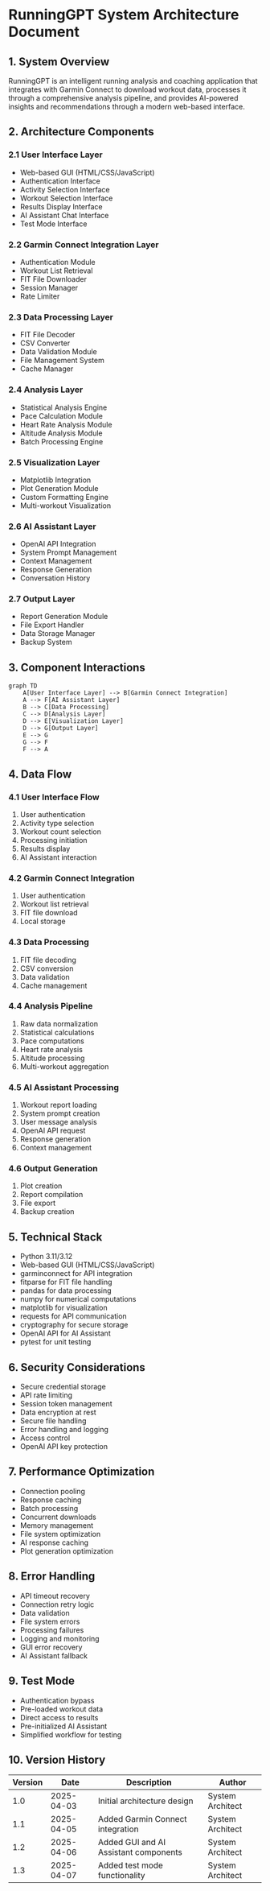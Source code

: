 # RunningGPT System Architecture Document

## 1. System Overview
RunningGPT is an intelligent running analysis and coaching application that integrates with Garmin Connect to download workout data, processes it through a comprehensive analysis pipeline, and provides AI-powered insights and recommendations through a modern web-based interface.

## 2. Architecture Components

### 2.1 User Interface Layer
- Web-based GUI (HTML/CSS/JavaScript)
- Authentication Interface
- Activity Selection Interface
- Workout Selection Interface
- Results Display Interface
- AI Assistant Chat Interface
- Test Mode Interface

### 2.2 Garmin Connect Integration Layer
- Authentication Module
- Workout List Retrieval
- FIT File Downloader
- Session Manager
- Rate Limiter

### 2.3 Data Processing Layer
- FIT File Decoder
- CSV Converter
- Data Validation Module
- File Management System
- Cache Manager

### 2.4 Analysis Layer
- Statistical Analysis Engine
- Pace Calculation Module
- Heart Rate Analysis Module
- Altitude Analysis Module
- Batch Processing Engine

### 2.5 Visualization Layer
- Matplotlib Integration
- Plot Generation Module
- Custom Formatting Engine
- Multi-workout Visualization

### 2.6 AI Assistant Layer
- OpenAI API Integration
- System Prompt Management
- Context Management
- Response Generation
- Conversation History

### 2.7 Output Layer
- Report Generation Module
- File Export Handler
- Data Storage Manager
- Backup System

## 3. Component Interactions

```mermaid
graph TD
    A[User Interface Layer] --> B[Garmin Connect Integration]
    A --> F[AI Assistant Layer]
    B --> C[Data Processing]
    C --> D[Analysis Layer]
    D --> E[Visualization Layer]
    D --> G[Output Layer]
    E --> G
    G --> F
    F --> A
```

## 4. Data Flow

### 4.1 User Interface Flow
1. User authentication
2. Activity type selection
3. Workout count selection
4. Processing initiation
5. Results display
6. AI Assistant interaction

### 4.2 Garmin Connect Integration
1. User authentication
2. Workout list retrieval
3. FIT file download
4. Local storage

### 4.3 Data Processing
1. FIT file decoding
2. CSV conversion
3. Data validation
4. Cache management

### 4.4 Analysis Pipeline
1. Raw data normalization
2. Statistical calculations
3. Pace computations
4. Heart rate analysis
5. Altitude processing
6. Multi-workout aggregation

### 4.5 AI Assistant Processing
1. Workout report loading
2. System prompt creation
3. User message analysis
4. OpenAI API request
5. Response generation
6. Context management

### 4.6 Output Generation
1. Plot creation
2. Report compilation
3. File export
4. Backup creation

## 5. Technical Stack
- Python 3.11/3.12
- Web-based GUI (HTML/CSS/JavaScript)
- garminconnect for API integration
- fitparse for FIT file handling
- pandas for data processing
- numpy for numerical computations
- matplotlib for visualization
- requests for API communication
- cryptography for secure storage
- OpenAI API for AI Assistant
- pytest for unit testing

## 6. Security Considerations
- Secure credential storage
- API rate limiting
- Session token management
- Data encryption at rest
- Secure file handling
- Error handling and logging
- Access control
- OpenAI API key protection

## 7. Performance Optimization
- Connection pooling
- Response caching
- Batch processing
- Concurrent downloads
- Memory management
- File system optimization
- AI response caching
- Plot generation optimization

## 8. Error Handling
- API timeout recovery
- Connection retry logic
- Data validation
- File system errors
- Processing failures
- Logging and monitoring
- GUI error recovery
- AI Assistant fallback

## 9. Test Mode
- Authentication bypass
- Pre-loaded workout data
- Direct access to results
- Pre-initialized AI Assistant
- Simplified workflow for testing

## 10. Version History
| Version | Date | Description | Author |
|---------|------|-------------|---------|
| 1.0 | 2025-04-03 | Initial architecture design | System Architect |
| 1.1 | 2025-04-05 | Added Garmin Connect integration | System Architect |
| 1.2 | 2025-04-06 | Added GUI and AI Assistant components | System Architect |
| 1.3 | 2025-04-07 | Added test mode functionality | System Architect | 